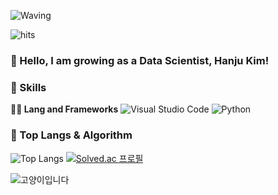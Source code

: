 <!-- Header -->

![Waving](https://capsule-render.vercel.app/api?type=waving&height=200&text=Hanju's%20Journey%20&fontAlign=40&fontAlignY=40&color=gradient)

![hits](https://hits.seeyoufarm.com/api/count/incr/badge.svg?url=https%3A%2F%2Fgithub.com%2Fhana-week&edge_flat=false&title=hits)

### 🙇 Hello, I am growing as a Data Scientist, Hanju Kim!

<!-- Body -->

### 🦾 Skills
**🧑‍💻 Lang and Frameworks**
![Visual Studio Code](https://img.shields.io/badge/Visualstudiocode-000000.svg?&style=for-the-badge)
![Python](https://img.shields.io/badge/python-3776AB.svg?&style=for-the-badge&logo=python&logoColor=white) 

### 🚌 Top Langs & Algorithm
![Top Langs](https://github-readme-stats.vercel.app/api/top-langs/?username=hana-week&layout=compact)
[![Solved.ac
프로필](http://mazassumnida.wtf/api/v2/generate_badge?boj=hana-week)](https://solved.ac/profile/hana-week)

![고양이입니다]([https://i.imgur.com/knCvaRQ.png](https://i.imgur.com/QFI9Uh4.png))
